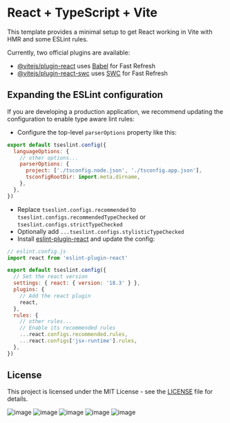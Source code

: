 # React + TypeScript + Vite

This template provides a minimal setup to get React working in Vite with HMR and some ESLint rules.

Currently, two official plugins are available:

- [@vitejs/plugin-react](https://github.com/vitejs/vite-plugin-react/blob/main/packages/plugin-react/README.md) uses [Babel](https://babeljs.io/) for Fast Refresh
- [@vitejs/plugin-react-swc](https://github.com/vitejs/vite-plugin-react-swc) uses [SWC](https://swc.rs/) for Fast Refresh

## Expanding the ESLint configuration

If you are developing a production application, we recommend updating the configuration to enable type aware lint rules:

- Configure the top-level `parserOptions` property like this:

```js
export default tseslint.config({
  languageOptions: {
    // other options...
    parserOptions: {
      project: ['./tsconfig.node.json', './tsconfig.app.json'],
      tsconfigRootDir: import.meta.dirname,
    },
  },
})
```

- Replace `tseslint.configs.recommended` to `tseslint.configs.recommendedTypeChecked` or `tseslint.configs.strictTypeChecked`
- Optionally add `...tseslint.configs.stylisticTypeChecked`
- Install [eslint-plugin-react](https://github.com/jsx-eslint/eslint-plugin-react) and update the config:

```js
// eslint.config.js
import react from 'eslint-plugin-react'

export default tseslint.config({
  // Set the react version
  settings: { react: { version: '18.3' } },
  plugins: {
    // Add the react plugin
    react,
  },
  rules: {
    // other rules...
    // Enable its recommended rules
    ...react.configs.recommended.rules,
    ...react.configs['jsx-runtime'].rules,
  },
})
```
## License

This project is licensed under the MIT License - see the [LICENSE](./LICENSE) file for details.

![image](https://github.com/user-attachments/assets/0cfe0025-3fa3-4c72-a9b3-86f02765ffe8)
![image](https://github.com/user-attachments/assets/af1d3d7d-cea5-4a58-9928-554c60cacca0)
![image](https://github.com/user-attachments/assets/08808bea-5cfb-4ee0-86ff-296d0074bca7)
![image](https://github.com/user-attachments/assets/f7f88c64-59ab-40fe-b4d3-e63e45de6d07)
![image](https://github.com/user-attachments/assets/850ec710-1a54-470a-8ac3-9affe8e88899)





